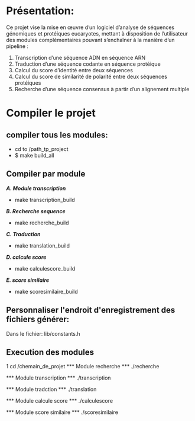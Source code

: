 Présentation:
==============
Ce projet vise la mise en œuvre d’un logiciel d’analyse de séquences génomiques et protéiques eucaryotes, mettant à
disposition de l’utilisateur des modules complémentaires pouvant s’enchaîner à la manière d’un pipeline :
 
1. Transcription d’une séquence ADN en séquence ARN
2. Traduction d’une séquence codante en séquence protéique 
3. Calcul du score d’identité entre deux séquences 
4. Calcul du score de similarité de polarité entre deux séquences protéiques 
5. Recherche d’une séquence consensus à partir d’un alignement multiple

Compiler le projet
==================
compiler tous les modules:
-----------------
+ cd to /path_tp_project
+ $ make build_all

Compiler par module
---------------------

***A. Module transcription***
   + make transcription_build

***B. Recherche sequence***
   + make recherche_build

***C. Traduction***
   + make translation_build

***D. calcule score***
   + make calculescore_build

***E. score similaire***
   + make scoresimilaire_build


Personnaliser l'endroit d'enregistrement des fichiers générer:
-------------------------------------------------------------
Dans le fichier: lib/constants.h

Execution des modules
---------------------

1 cd /chemain_de_projet
*** Module recherche ***
./recherche

*** Module transcription ***
./transcription

*** Module tradction ***
 ./translation

***  Module calcule score ***
 ./calculescore

*** Module score similaire ***
./scoresimilaire

